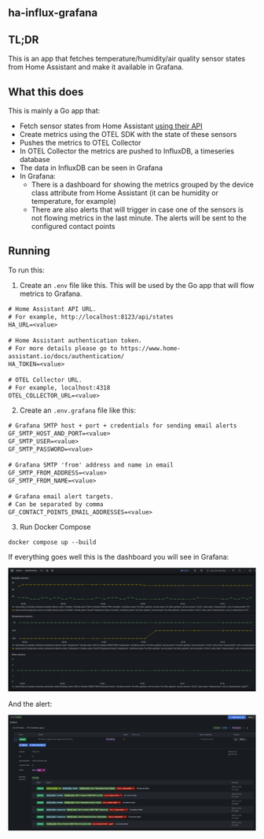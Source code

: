 ## ha-influx-grafana

## TL;DR

This is an app that fetches temperature/humidity/air quality sensor states from Home Assistant and make it available in Grafana.

## What this does

This is mainly a Go app that:
- Fetch sensor states from Home Assistant [using their API](https://developers.home-assistant.io/docs/api/rest/)
- Create metrics using the OTEL SDK with the state of these sensors
- Pushes the metrics to OTEL Collector
- In OTEL Collector the metrics are pushed to InfluxDB, a timeseries database
- The data in InfluxDB can be seen in Grafana
- In Grafana:
  - There is a dashboard for showing the metrics grouped by the device class attribute from Home Assistant (it can be humidity or temperature, for example)
  - There are also alerts that will trigger in case one of the sensors is not flowing metrics in the last minute. The alerts will be sent to the configured contact points

## Running

To run this:

1. Create an `.env` file like this.
This will be used by the Go app that will flow metrics to Grafana.
```
# Home Assistant API URL. 
# For example, http://localhost:8123/api/states
HA_URL=<value>

# Home Assistant authentication token. 
# For more details please go to https://www.home-assistant.io/docs/authentication/
HA_TOKEN=<value>

# OTEL Collector URL. 
# For example, localhost:4318
OTEL_COLLECTOR_URL=<value>
```

2. Create an `.env.grafana` file like this:
```
# Grafana SMTP host + port + credentials for sending email alerts
GF_SMTP_HOST_AND_PORT=<value>
GF_SMTP_USER=<value>
GF_SMTP_PASSWORD=<value>

# Grafana SMTP 'from' address and name in email
GF_SMTP_FROM_ADDRESS=<value>
GF_SMTP_FROM_NAME=<value>

# Grafana email alert targets.
# Can be separated by comma
GF_CONTACT_POINTS_EMAIL_ADDRESSES=<value>
```

3. Run Docker Compose
```shell
docker compose up --build
```

If everything goes well this is the dashboard you will see in Grafana:

![Grafana dashboard](grafana-dashboard.png)

And the alert:

![Grafana alert](grafana-alert.png)